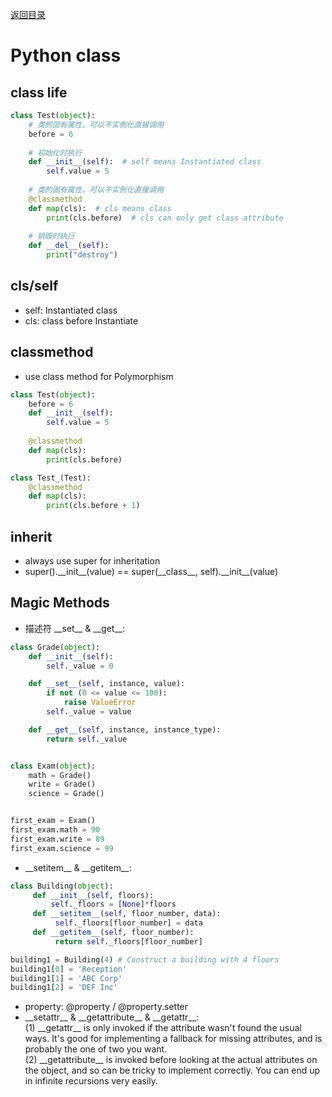 [返回目录](../README.md)
# Python class

## class life
```python
class Test(object):
    # 类的固有属性，可以不实例化直接调用
    before = 6
    
    # 初始化时执行
    def __init__(self):  # self means Instantiated class
        self.value = 5
    
    # 类的固有属性，可以不实例化直接调用
    @classmethod
    def map(cls):  # cls means class
        print(cls.before)  # cls can only get class attribute
    
    # 销毁时执行
    def __del__(self):
        print("destroy")
```

## cls/self
* self: Instantiated class
* cls: class before Instantiate

## classmethod
* use class method for Polymorphism
```python
class Test(object):
    before = 6
    def __init__(self):
        self.value = 5
    
    @classmethod
    def map(cls):
        print(cls.before)

class Test_(Test):
    @classmethod
    def map(cls):
        print(cls.before + 1)
```

## inherit
* always use super for inheritation
* super().\_\_init\_\_(value) == super(\_\_class\_\_, self).\_\_init\_\_(value)

## Magic Methods 
* 描述符 \_\_set\_\_ & \_\_get\_\_:
```python
class Grade(object):
    def __init__(self):
        self._value = 0

    def __set__(self, instance, value):
        if not (0 <= value <= 100):
            raise ValueError
        self._value = value

    def __get__(self, instance, instance_type):
        return self._value


class Exam(object):
    math = Grade()
    write = Grade()
    science = Grade()


first_exam = Exam()
first_exam.math = 90
first_exam.write = 89
first_exam.science = 99
```
* \_\_setitem\_\_ & \_\_getitem\_\_: 
```python
class Building(object):
     def __init__(self, floors):
         self._floors = [None]*floors
     def __setitem__(self, floor_number, data):
          self._floors[floor_number] = data
     def __getitem__(self, floor_number):
          return self._floors[floor_number]

building1 = Building(4) # Construct a building with 4 floors
building1[0] = 'Reception'
building1[1] = 'ABC Corp'
building1[2] = 'DEF Inc'
```
* property: @property / @property.setter
* \_\_setattr__ & \_\_getattribute\_\_ & \_\_getattr\_\_: 
  <br>(1) \_\_getattr\_\_ is only invoked if the attribute wasn't found the usual ways. It's good for implementing a fallback for missing attributes, and is probably the one of two you want.
  <br>(2) \_\_getattribute\_\_ is invoked before looking at the actual attributes on the object, and so can be tricky to implement correctly. You can end up in infinite recursions very easily.


